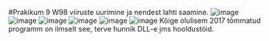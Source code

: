 #Prakikum 9
W98 viiruste uurimine ja nendest lahti saamine.
![image](https://github.com/JoosepPodekrat/Andmeturve2024/assets/144919619/6af70ffe-8035-46f6-be73-eb36ff351d70)
![image](https://github.com/JoosepPodekrat/Andmeturve2024/assets/144919619/95bc7b18-49c0-4cf2-983d-1693ad96dbf1)
![image](https://github.com/JoosepPodekrat/Andmeturve2024/assets/144919619/d740fc6b-5e2e-4aa4-b69f-4c34cf472c52)
![image](https://github.com/JoosepPodekrat/Andmeturve2024/assets/144919619/6c2bbc74-7749-4b65-a0f9-a836d6ce821d)
![image](https://github.com/JoosepPodekrat/Andmeturve2024/assets/144919619/46def63c-97cb-4fd9-b2fb-d80ce2e42fff)
![image](https://github.com/JoosepPodekrat/Andmeturve2024/assets/144919619/f70d7ed7-4146-462a-b4ac-6821fa265d95)
Kõige olulisem 2017 tõmmatud programm on ilmselt see, terve hunnik DLL-e jms hooldustöid.


